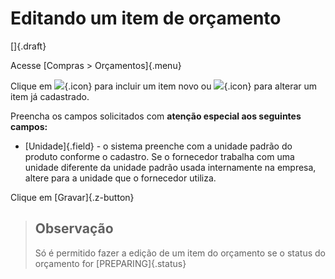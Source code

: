 # Editando um item de orçamento

[]{.draft}

Acesse [Compras > Orçamentos]{.menu}

Clique em ![](https://static.zenerp.app.br/icons/action-create.svg){.icon} para incluir um item novo ou ![](https://static.zenerp.app.br/icons/action-update.svg){.icon} para alterar um item já cadastrado.

Preencha os campos solicitados com **atenção especial aos seguintes campos:**

* [Unidade]{.field} - o sistema preenche com a unidade padrão do produto conforme o cadastro. Se o fornecedor trabalha com uma unidade diferente da unidade padrão usada internamente na empresa, altere para a unidade que o fornecedor utiliza.

Clique em [Gravar]{.z-button}

>## Observação
>
>Só é permitido fazer a edição de um item do orçamento se o status do orçamento for [PREPARING]{.status}